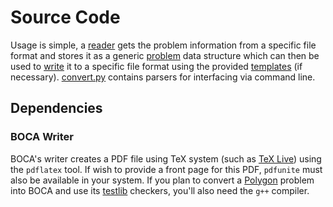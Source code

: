 # Source Code

Usage is simple, a [reader](readers.py) gets the problem information from a specific file format and stores it as a generic [problem](problem.py) data structure which can then be used to [write](writers.py) it to a specific file format using the provided [templates](templates) (if necessary). [convert.py](convert.py) contains parsers for interfacing via command line.

## Dependencies

### BOCA Writer

BOCA's writer creates a PDF file using TeX system (such as [TeX Live](https://www.tug.org/texlive/)) using the `pdflatex` tool. If wish to provide a front page for this PDF, `pdfunite` must also be available in your system. If you plan to convert a [Polygon](https://polygon.codeforces.com/) problem into BOCA and use its [testlib](https://github.com/MikeMirzayanov/testlib) checkers, you'll also need the `g++` compiler.
